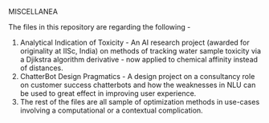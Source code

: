 
MISCELLANEA

The files in this repository are regarding the following - 

1. Analytical Indication of Toxicity - An AI research project (awarded for originality at IISc, India) on methods of tracking water sample toxicity via a Djikstra algorithm derivative - now applied to chemical affinity instead of distances. 
2. ChatterBot Design Pragmatics - A design project on a consultancy role on customer success chatterbots and how the weaknesses in NLU can be used to great effect in improving user experience. 
3. The rest of the files are all sample of optimization methods in use-cases involving a computational or a contextual complication. 
